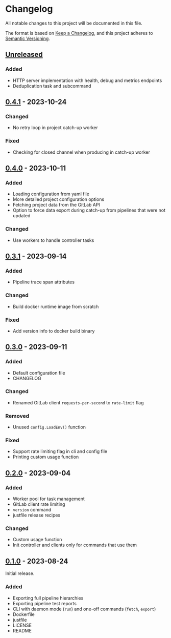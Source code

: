 # Changelog

All notable changes to this project will be documented in this file.

The format is based on [Keep a Changelog](https://keepachangelog.com/en/1.0.0/),
and this project adheres to [Semantic Versioning](https://semver.org/spec/v2.0.0.html).

## [Unreleased]

### Added

- HTTP server implementation with health, debug and metrics endpoints
- Deduplication task and subcommand

## [0.4.1] - 2023-10-24

### Changed

- No retry loop in project catch-up worker

### Fixed

- Checking for closed channel when producing in catch-up worker

## [0.4.0] - 2023-10-11

### Added

- Loading configuration from yaml file
- More detailed project configuration options
- Fetching project data from the GitLab API
- Option to force data export during catch-up from pipelines that were not updated

### Changed

- Use workers to handle controller tasks

## [0.3.1] - 2023-09-14

### Added

- Pipeline trace span attributes

### Changed

- Build docker runtime image from scratch

### Fixed

- Add version info to docker build binary

## [0.3.0] - 2023-09-11

### Added

- Default configuration file
- CHANGELOG

### Changed

- Renamed GitLab client `requests-per-second` to `rate-limit` flag

### Removed

- Unused `config.LoadEnv()` function

### Fixed

- Support rate limiting flag in cli and config file
- Printing custom usage function

## [0.2.0] - 2023-09-04

### Added

- Worker pool for task management
- GitLab client rate limiting
- `version` command
- justfile release recipes

### Changed

- Custom usage function
- Init controller and clients only for commands that use them

## [0.1.0] - 2023-08-24

Initial release.

### Added

- Exporting full pipeline hierarchies
- Exporting pipeline test reports
- CLI with daemon mode (`run`) and one-off commands (`fetch`, `export`)
- Dockerfile
- justfile
- LICENSE
- README


[Unreleased]: https://github.com/cluttrdev/gitlab-exporter/compare/v0.4.1...HEAD
[0.4.1]: https://github.com/cluttrdev/gitlab-exporter/compare/v0.4.0...v0.4.1
[0.4.0]: https://github.com/cluttrdev/gitlab-exporter/compare/v0.3.1...v0.4.0
[0.3.1]: https://github.com/cluttrdev/gitlab-exporter/compare/v0.3.0...v0.3.1
[0.3.0]: https://github.com/cluttrdev/gitlab-exporter/compare/v0.2.0...v0.3.0
[0.2.0]: https://github.com/cluttrdev/gitlab-exporter/compare/v0.1.0...v0.2.0
[0.1.0]: https://github.com/cluttrdev/gitlab-exporter/releases/tag/v0.1.0

